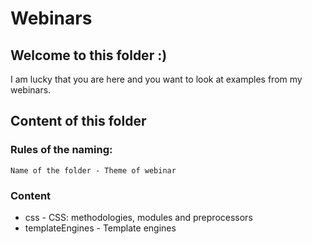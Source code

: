 # Webinars

## Welcome to this folder :)  

I am lucky that you are here and you want to look at examples from my webinars.

## Content of this folder
### Rules of the naming:
    Name of the folder - Theme of webinar
### Content
* css - СSS: methodologies, modules and preprocessors
* templateEngines - Template engines